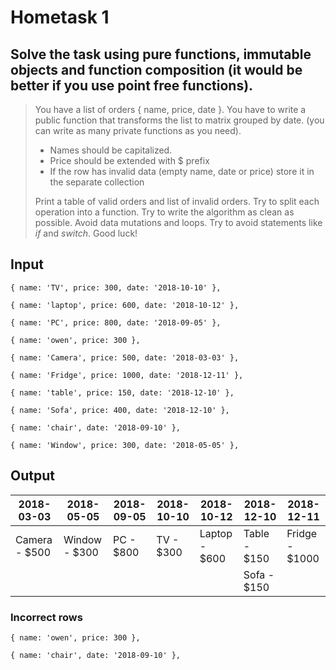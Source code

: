 # Hometask 1
## Solve the task using pure functions, immutable objects and function composition (it would be better if you use point free functions).

> You have a list of orders { name, price, date }. You have to write a public function that transforms the list to matrix grouped by date. (you can write as many private functions as you need).
> - Names should be capitalized.
> - Price should be extended with $ prefix
> - If the row has invalid data (empty name, date or price) store it in the separate collection
>
> Print a table of valid orders and list of invalid orders. Try to split each operation into a function. Try to write the algorithm as clean as possible. Avoid data mutations and loops. Try to avoid statements like _if_ and _switch_. Good luck!

## Input

`{ name: 'TV', price: 300, date: '2018-10-10' },`

`{ name: 'laptop', price: 600, date: '2018-10-12' },`

`{ name: 'PC', price: 800, date: '2018-09-05' },`

`{ name: 'owen', price: 300 },`

`{ name: 'Camera', price: 500, date: '2018-03-03' },`

`{ name: 'Fridge', price: 1000, date: '2018-12-11' },`

`{ name: 'table', price: 150, date: '2018-12-10' },`

`{ name: 'Sofa', price: 400, date: '2018-12-10' },`

`{ name: 'chair', date: '2018-09-10' },`

`{ name: 'Window', price: 300, date: '2018-05-05' },`

## Output

 | 2018-03-03 | 2018-05-05 | 2018-09-05 | 2018-10-10 | 2018-10-12 | 2018-12-10 | 2018-12-11 |
 | --- | --- | --- | --- | --- | --- | --- |
 | Camera - $500 | Window - $300 | PC - $800 | TV - $300 | Laptop - $600 | Table - $150 | Fridge - $1000 |
  |  |  |  |  |  | Sofa - $150 | |

### Incorrect rows

`{ name: 'owen', price: 300 },`

`{ name: 'chair', date: '2018-09-10' },`
